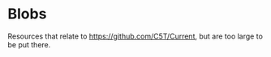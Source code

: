 # Blobs
Resources that relate to https://github.com/C5T/Current, but are too large to be put there.
